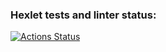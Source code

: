 ### Hexlet tests and linter status:
[![Actions Status](https://github.com/DemetriSam/php-project-45/workflows/hexlet-check/badge.svg)](https://github.com/DemetriSam/php-project-45/actions)